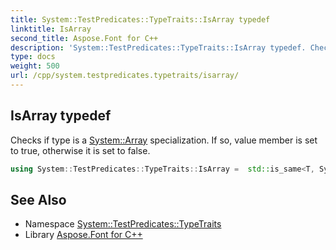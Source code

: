 ```yaml
---
title: System::TestPredicates::TypeTraits::IsArray typedef
linktitle: IsArray
second_title: Aspose.Font for C++
description: 'System::TestPredicates::TypeTraits::IsArray typedef. Checks if type is a System::Array specialization. If so, value member is set to true, otherwise it is set to false in C++.'
type: docs
weight: 500
url: /cpp/system.testpredicates.typetraits/isarray/
---
```

## IsArray typedef


Checks if type is a [System::Array](../../system/array/) specialization. If so, value member is set to true, otherwise it is set to false.

```cpp
using System::TestPredicates::TypeTraits::IsArray =  std::is_same<T, System::Array<typename T::ValueType>>
```


## See Also

* Namespace [System::TestPredicates::TypeTraits](../)
* Library [Aspose.Font for C++](../../)
